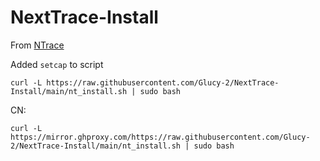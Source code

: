 # NextTrace-Install

From [NTrace](https://github.com/nxtrace/NTrace-V1/blob/main/nt_install.sh)

Added `setcap` to script

```shell
curl -L https://raw.githubusercontent.com/Glucy-2/NextTrace-Install/main/nt_install.sh | sudo bash
```

CN:
```shell
curl -L https://mirror.ghproxy.com/https://raw.githubusercontent.com/Glucy-2/NextTrace-Install/main/nt_install.sh | sudo bash
```
